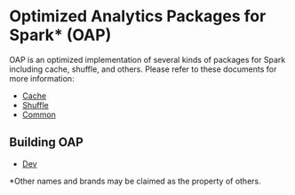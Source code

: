 # Optimized Analytics Packages for Spark\* (OAP)

OAP is an optimized implementation of several kinds of packages for Spark  including cache, shuffle, and others. Please refer to these documents for more information:

* [Cache](./oap-cache/oap/README.md)
* [Shuffle](./oap-shuffle/README.md)
* [Common](./oap-common/README.md)

## Building OAP

* [Dev](./dev/README.md)

\*Other names and brands may be claimed as the property of others.
